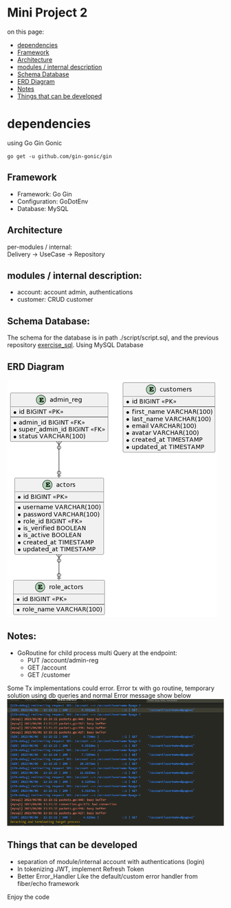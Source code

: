 # Mini Project 2
on this page:
- [dependencies](#dependencies)
- [Framework](#framework)
- [Architecture](#architecture-folder)
- [modules / internal description](#modules--internal-description)
- [Schema Database](#schema-database)
- [ERD Diagram](#erd-diagram)
- [Notes](#notes)
- [Things that can be developed](#things-that-can-be-developed)

# dependencies

using Go Gin Gonic  
```
go get -u github.com/gin-gonic/gin
```

## Framework

- Framework: Go Gin
- Configuration: GoDotEnv
- Database: MySQL

## Architecture

per-modules / internal:  
Delivery -> UseCase -> Repository

## modules / internal description:

- account: account admin, authentications
- customer: CRUD customer

## Schema Database:

The schema for the database is in path ./script/script.sql, and the previous repository [exercise_sql](https://github.com/tobialbertino/exercise_sql).
Using MySQL Database

## ERD Diagram

![ERD Diagram](/script/ERD.png)

## Notes:

- GoRoutine for child process multi Query at the endpoint:
    - PUT /account/admin-reg
    - GET /account
    - GET /customer

Some Tx implementations could error. Error tx with go routine, temporary solution using db queries and normal
Error message show below ![error message](/script/Error-tx-select-rows.png)

## Things that can be developed

- separation of module/internal account with authentications (login)
- In tokenizing JWT, implement Refresh Token
- Better Error_Handler Like the default/custom error handler from fiber/echo framework

Enjoy the code